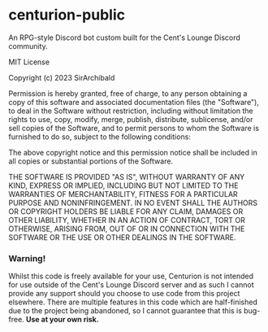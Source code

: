 # centurion-public
An RPG-style Discord bot custom built for the Cent's Lounge Discord community.

MIT License

Copyright (c) 2023 SirArchibald

Permission is hereby granted, free of charge, to any person obtaining a copy
of this software and associated documentation files (the "Software"), to deal
in the Software without restriction, including without limitation the rights
to use, copy, modify, merge, publish, distribute, sublicense, and/or sell
copies of the Software, and to permit persons to whom the Software is
furnished to do so, subject to the following conditions:

The above copyright notice and this permission notice shall be included in all
copies or substantial portions of the Software.

THE SOFTWARE IS PROVIDED "AS IS", WITHOUT WARRANTY OF ANY KIND, EXPRESS OR
IMPLIED, INCLUDING BUT NOT LIMITED TO THE WARRANTIES OF MERCHANTABILITY,
FITNESS FOR A PARTICULAR PURPOSE AND NONINFRINGEMENT. IN NO EVENT SHALL THE
AUTHORS OR COPYRIGHT HOLDERS BE LIABLE FOR ANY CLAIM, DAMAGES OR OTHER
LIABILITY, WHETHER IN AN ACTION OF CONTRACT, TORT OR OTHERWISE, ARISING FROM,
OUT OF OR IN CONNECTION WITH THE SOFTWARE OR THE USE OR OTHER DEALINGS IN THE
SOFTWARE.

### Warning!
Whilst this code is freely available for your use, Centurion is not intended for use outside of the Cent's Lounge Discord server and as such I cannot provide any support should you choose to use code from this project elsewhere. There are multiple features in this code which are half-finished due to the project being abandoned, so I cannot guarantee that this is bug-free. **Use at your own risk.**
